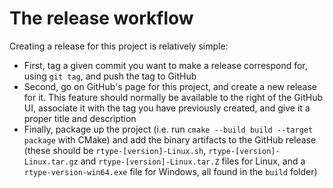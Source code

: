 # The release workflow

Creating a release for this project is relatively simple:

- First, tag a given commit you want to make a release correspond for, using `git tag`, and push the tag to GitHub
- Second, go on GitHub's page for this project, and create a new release for it. This feature should normally be available to the right of the GitHub UI, associate it with the tag you have previously created, and give it a proper title and description
- Finally, package up the project (i.e. run `cmake --build build --target package` with CMake) and add the binary artifacts to the GitHub release (these should be `rtype-[version]-Linux.sh`, `rtype-[version]-Linux.tar.gz` and `rtype-[version]-Linux.tar.Z` files for Linux, and a `rtype-version-win64.exe` file for Windows, all found in the `build` folder)
